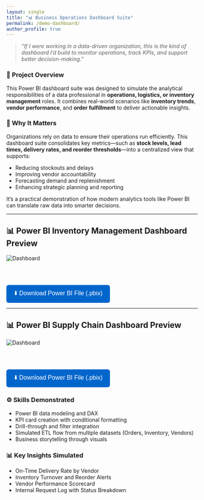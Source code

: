 ```yaml
---
layout: single
title: "📊 Business Operations Dashboard Suite"
permalink: /demo-dashboard/
author_profile: true
---
```


> *“If I were working in a data-driven organization, this is the kind of dashboard I’d build to monitor operations, track KPIs, and support better decision-making.”*

### 🎯 Project Overview

This Power BI dashboard suite was designed to simulate the analytical responsibilities of a data professional in **operations, logistics, or inventory management** roles. It combines real-world scenarios like **inventory trends**, **vendor performance**, and **order fulfillment** to deliver actionable insights.


### 🧠 Why It Matters

Organizations rely on data to ensure their operations run efficiently. This dashboard suite consolidates key metrics—such as **stock levels, lead times, delivery rates, and reorder thresholds**—into a centralized view that supports:

- Reducing stockouts and delays  
- Improving vendor accountability  
- Forecasting demand and replenishment  
- Enhancing strategic planning and reporting

It’s a practical demonstration of how modern analytics tools like Power BI can translate raw data into smarter decisions.

<hr>

<h2>📊 Power BI Inventory Management Dashboard Preview</h2>


![Dashboard](https://12011999.github.io/sidrafatima.github.io/assets/pharma_inventory_report.png)


<br><br>

<a href="/assets/pharma_inventory_report.pbix" download>
  <button style="background-color:#0066cc; color:white; padding:10px 20px; font-size:16px; border:none; border-radius:6px; cursor:pointer;">
    ⬇️ Download Power BI File (.pbix)
  </button>
</a>

<hr>

<h2>📊 Power BI Supply Chain Dashboard Preview</h2>


![Dashboard](https://12011999.github.io/sidrafatima.github.io/assets/orders-pharma.png)


<br><br>

<a href="/assets/orders-pharma.pbix" download>
  <button style="background-color:#0066cc; color:white; padding:10px 20px; font-size:16px; border:none; border-radius:6px; cursor:pointer;">
    ⬇️ Download Power BI File (.pbix)
  </button>
</a>


### ⚙️ Skills Demonstrated

- Power BI data modeling and DAX
- KPI card creation with conditional formatting
- Drill-through and filter integration
- Simulated ETL flow from multiple datasets (Orders, Inventory, Vendors)
- Business storytelling through visuals

### 📊 Key Insights Simulated

- On-Time Delivery Rate by Vendor
- Inventory Turnover and Reorder Alerts
- Vendor Performance Scorecard
- Internal Request Log with Status Breakdown


